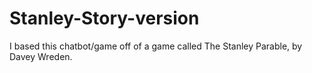 # Stanley-Story-version
I based this chatbot/game off of a game called The Stanley Parable, by Davey Wreden.

